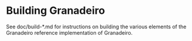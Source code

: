 Building Granadeiro
================

See doc/build-*.md for instructions on building the various
elements of the Granadeiro reference implementation of Granadeiro.
